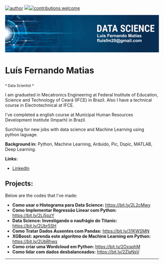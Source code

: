 [![author](https://img.shields.io/badge/author-luismatias-red)](https://www.linkedin.com/in/lu%C3%ADs-fernando-matias-de-farias-52234b20a/) [![](https://img.shields.io/badge/python-3.7+-blue.svg)](https://www.python.org/downloads/release/python-365/)[![contributions welcome](https://img.shields.io/badge/contributions-welcome-brightgreen.svg?style=flat)](https://github.com/Luis20matias)

<p align="center">
  <img src="banner_Luis.png" >
</p>

# Luís Fernando Matias 
<sub>* Data Scientist *</sub>

I am gradueted in Mecatronics Engineering at Federal Institute of Education, Science and Technology of Ceará (IFCE) in Brazil. Also I have a technical course in Electrotechnical at IFCE.

I've completed a english course at Municipal Human Resources Development Institute (Imparh) in Brazil.

Surching for new jobs with data science and Machine Learning using python laguage.


**Background in:** Python, Machine Learning, Arduido, Pic, Dspic, MATLAB, Deep Learning.

**Links:**
* [LinkedIn](https://www.linkedin.com/in/lu%C3%ADs-fernando-matias-de-farias-52234b20a/)



## Projects:
Below are the codes that I've made:

* **Como usar o Histograma para Data Science:** https://bit.ly/2L2cMwy
* **Como Implementar Regressão Linear com Python:** https://bit.ly/2Li5pzY
* **Data Science: Investigando o naufrágio do Titanic:** https://bit.ly/2Ubr5SH
* **Como Tratar Dados Ausentes com Pandas:** https://bit.ly/31KWSMN
* **XGBoost: aprenda este algoritmo de Machine Learning em Python:** https://bit.ly/2UbRhws
* **Como criar uma Wordcloud em Python:** https://bit.ly/2OxsphM
* **Como lidar com dados desbalanceados:** https://bit.ly/2ZlaNsV

---




